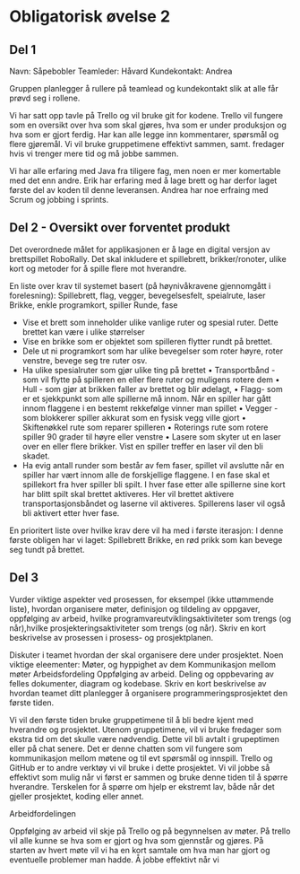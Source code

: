 # Obligatorisk øvelse 2

## Del 1
Navn: Såpebobler 
Teamleder: Håvard
Kundekontakt: Andrea

Gruppen planlegger å rullere på teamlead og kundekontakt slik at alle får prøvd seg i rollene.

Vi har satt opp tavle på Trello og vil bruke git for kodene. Trello vil fungere som en oversikt over hva som skal gjøres, hva som er under produksjon og hva som er gjort ferdig. Har kan alle legge inn kommentarer, spørsmål og flere gjøremål. Vi vil bruke gruppetimene effektivt sammen, samt. fredager hvis vi trenger mere tid og må jobbe sammen. 

Vi har alle erfaring med Java fra tiligere fag, men noen er mer komertable med det enn andre. Erik har erfaring med å lage brett og har derfor laget første del av koden til denne leveransen. 
Andrea har noe erfraing med Scrum og jobbing i sprints. 


## Del 2 - Oversikt over forventet produkt

Det overordnede målet for applikasjonen er å lage en digital versjon av brettspillet RoboRally. Det skal inkludere et spillebrett, brikker/ronoter, ulike kort og metoder for å spille flere mot hverandre.  

En liste over krav til systemet basert (på høynivåkravene gjennomgått i forelesning):
Spillebrett, flag, vegger, bevegelsesfelt, speialrute, laser
Brikke, enkle programkort, spiller
Runde, fase 
- Vise et brett som inneholder ulike vanlige ruter og spesial ruter. Dette brettet kan være i ulike størrelser
- Vise en brikke som er objektet som spilleren flytter rundt på brettet. 
- Dele ut ni programkort som har ulike bevegelser som roter høyre, roter venstre, bevege seg tre ruter osv. 
- Ha ulike spesialruter som gjør ulike ting på brettet
•	Transportbånd - som vil flytte på spilleren en eller flere ruter og muligens rotere dem
•	Hull - som gjør at brikken faller av brettet og blir ødelagt, 
•	Flagg- som er et sjekkpunkt som alle spillerne må innom. Når en spiller har gått innom flaggene i en bestemt rekkefølge vinner man spillet
•	Vegger - som blokkerer spiller akkurat som en fysisk vegg ville gjort
•	Skiftenøkkel rute som reparer spilleren
•	Roterings rute som rotere spiller 90 grader til høyre eller venstre
•	Lasere som skyter ut en laser over en eller flere brikker. Vist en spiller treffer en laser vil den bli skadet.
- Ha evig antall runder som består av fem faser, spillet vil avslutte når en spiller har vært innom alle de forskjellige flaggene. I en fase skal et spillekort fra hver spiller bli spilt. I hver fase etter alle spillerne sine kort har blitt spilt skal brettet aktiveres. Her vil brettet aktivere transportasjonsbåndet og laserne vil aktiveres. Spillerens laser vil også bli aktivert etter hver fase.



En prioritert liste over hvilke krav dere vil ha med i første iterasjon:
I denne første obligen har vi laget:
Spillebrett
Brikke, en rød prikk som kan bevege seg tundt på brettet. 



## Del 3
Vurder viktige aspekter ved prosessen, for eksempel (ikke uttømmende liste), hvordan organisere møter,
definisjon og tildeling av oppgaver, oppfølging av arbeid, hvilke programvareutviklingsaktiviteter som trengs (og
når),hvilke prosjekteringsaktiviteter som trengs (og når). Skriv en kort beskrivelse av prosessen i prosess- og
prosjektplanen.

Diskuter i teamet hvordan der skal organisere dere under prosjektet. Noen viktige eleementer:
Møter, og hyppighet av dem
Kommunikasjon mellom møter
Arbeidsfordeling
Oppfølging av arbeid.
Deling og oppbevaring av felles dokumenter, diagram og kodebase.
Skriv en kort beskrivelse av hvordan teamet ditt planlegger å organisere programmeringsprosjektet den første
tiden.


Vi vil den første tiden bruke gruppetimene til å bli bedre kjent med hverandre og prosjektet. Utenom gruppetimene, vil vi bruke fredager som ekstra tid om det skulle være nødvendig. Dette vil bli avtalt i grupeptimen eller på chat senere. Det er denne chatten som vil fungere som kommunikasjon mellom møtene og til evt spørsmål og innspill. Trello og GitHub er to andre verktøy vi vil bruke i dette prosjektet. Vi vil jobbe så effektivt som mulig når vi først er sammen og bruke denne tiden til å spørre hverandre. Terskelen for å spørre om hjelp er ekstremt lav, både når det gjeller prosjektet, koding eller annet. 


Arbeidfordelingen 

Oppfølging av arbeid vil skje på Trello og på begynnelsen av møter. På trello vil alle kunne se hva som er gjort og hva som gjennstår og gjøres. På starten av hvert møte vil vi ha en kort samtale om hva man har gjort og eventuelle problemer man hadde.
Å jobbe effektivt når vi 
